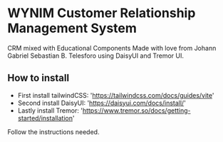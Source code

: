 # WYNIM Customer Relationship Management System

CRM mixed with Educational Components
Made with love from Johann Gabriel Sebastian B. Telesforo using DaisyUI and Tremor UI.

## How to install

- First install tailwindCSS: 'https://tailwindcss.com/docs/guides/vite'
- Second install DaisyUI: 'https://daisyui.com/docs/install/'
- Lastly install Tremor: 'https://www.tremor.so/docs/getting-started/installation'

Follow the instructions needed.

